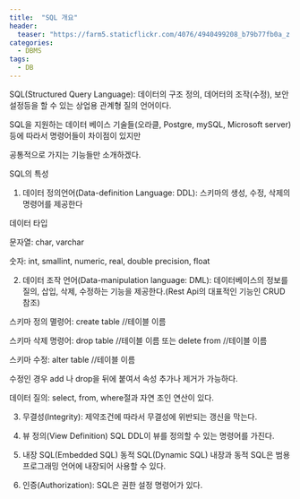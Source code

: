 ```yaml
---
title:  "SQL 개요"
header:
  teaser: "https://farm5.staticflickr.com/4076/4940499208_b79b77fb0a_z.jpg"
categories: 
  - DBMS
tags:
  - DB
---
```

SQL(Structured Query Language): 데이터의 구조 정의, 데어터의 조작(수정), 보안설정등을 할 수 있는 상업용 관계형 질의 언어이다.

SQL을 지원하는 데이터 베이스 기술들(오라클, Postgre, mySQL, Microsoft server)등에 따라서 명령어들이 차이점이 있지만

공통적으로 가지는 기능들만 소개하겠다.

SQL의 특성
1. 데이터 정의언어(Data-definition Language: DDL): 스키마의 생성, 수정, 삭제의 명령어를 제공한다

데이터 타입

문자열: char, varchar

숫자: int, smallint, numeric, real, double precision, float


2. 데이터 조작 언어(Data-manipulation language: DML): 데이터베이스의 정보를 질의, 삽입, 삭제, 수정하는 기능을 제공한다.(Rest Api의 대표적인 기능인 CRUD 참조)

스키마 정의 멸령어: create table //테이블 이름

스키마 삭제 명령어: drop table //테이블 이름 또는 delete from //테이블 이름 

스키마 수정: alter table //테이블 이름

수정인 경우 add 나 drop을 뒤에 붙여서 속성 추가나 제거가 가능하다.

데이터 질의: select, from, where절과 자연 조인 연산이 있다.

3. 무결성(Integrity): 제약조건에 따라서 무결성에 위반되는 갱신을 막는다.
 
4. 뷰 정의(View Definition) SQL DDL이 뷰를 정의할 수 있는 명령어를 가진다.
 
5. 내장 SQL(Embedded SQL) 동적 SQL(Dynamic SQL) 내장과 동적 SQL은 범용 프로그래밍 언어에 내장되어 사용할 수 있다.
 
6. 인증(Authorization): SQL은 권한 설정 명령어가 있다.
 
[^posts]: Footnote test.

